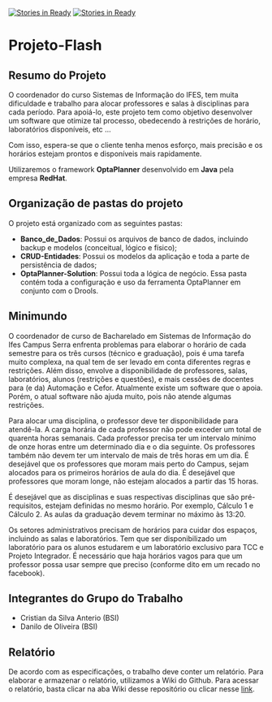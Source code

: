 [![Stories in Ready](https://badge.waffle.io/Sakamotto/Projeto-Flash.png?label=ready&title=Ready)](https://waffle.io/Sakamotto/Projeto-Flash)
[![Stories in Ready](https://badge.waffle.io/Sakamotto/Projeto-Flash.png?label=ready&title=Ready)](https://waffle.io/Sakamotto/Projeto-Flash)

# Projeto-Flash

## Resumo do Projeto

O coordenador do curso Sistemas de Informação do IFES, tem muita dificuldade e trabalho para alocar professores e salas à disciplinas para cada período. Para apoiá-lo, este projeto tem como objetivo desenvolver um software que otimize tal processo, obedecendo à restrições de horário, laboratórios disponíveis, etc ...

Com isso, espera-se que o cliente tenha menos esforço, mais precisão e os horários estejam prontos e disponíveis mais rapidamente.

Utilizaremos o framework **OptaPlanner** desenvolvido em **Java** pela empresa **RedHat**.

## Organização de pastas do projeto

O projeto está organizado com as seguintes pastas:

* **Banco_de_Dados**: Possui os arquivos de banco de dados, incluindo backup e modelos (conceitual, lógico e físico);
* **CRUD-Entidades**: Possui os modelos da aplicação e toda a parte de persistência de dados;
* **OptaPlanner-Solution**: Possui toda a lógica de negócio. Essa pasta contém toda a configuração e uso da ferramenta OptaPlanner em conjunto com o Drools.

## Minimundo

O coordenador de curso de Bacharelado em Sistemas de Informação do Ifes Campus Serra enfrenta problemas para elaborar o horário de cada semestre para os três cursos (técnico e graduação), pois é uma tarefa muito complexa, na qual tem de ser levado em conta diferentes regras e restrições. Além disso, envolve a disponibilidade de professores, salas, laboratórios, alunos (restrições e questões), e mais cessões de docentes para (e da) Automação e Cefor. Atualmente existe um software que o apoia. Porém, o atual software não ajuda muito, pois não atende algumas restrições.

Para alocar uma disciplina, o professor deve ter disponibilidade para atendê-la. A carga horária de cada professor não pode exceder um total de quarenta horas semanais. Cada professor precisa ter um intervalo mínimo de onze horas entre um determinado dia e o dia seguinte. Os professores também não devem ter um intervalo de mais de três horas em um dia. É desejável que os professores que moram mais perto do Campus, sejam alocados para os primeiros horários de aula do dia. É desejável que professores que moram longe, não estejam alocados a partir das 15 horas.

É desejável que as disciplinas e suas respectivas disciplinas que são pré-requisitos, estejam definidas no mesmo horário. Por exemplo, Cálculo 1 e Cálculo 2. As aulas da graduação devem terminar no máximo às 13:20.

Os setores administrativos precisam de horários para cuidar dos espaços, incluindo as salas e laboratórios. Tem que ser disponibilizado um laboratório para os alunos estudarem e um laboratório exclusivo para TCC e Projeto Integrador. É necessário que haja horários vagos para que um professor possa usar sempre que preciso (conforme dito em um recado no facebook).

## Integrantes do Grupo do Trabalho

* Cristian da Silva Anterio (BSI)
* Danilo de Oliveira (BSI)

## Relatório

De acordo com as especificações, o trabalho deve conter um relatório. Para elaborar e armazenar o relatório, utilizamos a Wiki do Github. Para acessar o relatório, basta clicar na aba Wiki desse repositório ou clicar nesse [link](https://github.com/sakamotto/projeto-flash/wiki).


